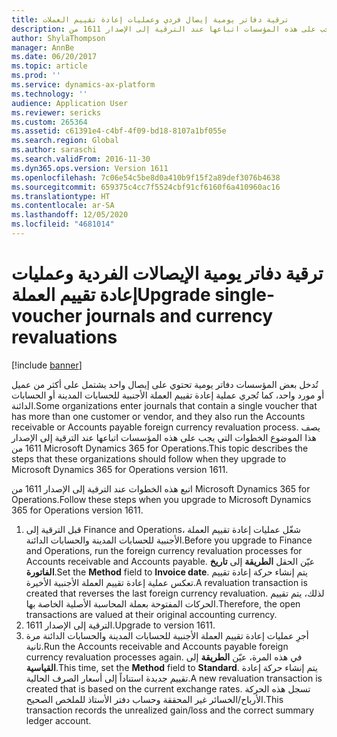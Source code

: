 ```yaml
---
title: ترقية دفاتر يومية إيصال فردي وعمليات إعادة تقييم العملات
description: تُدخل بعض المؤسسات دفاتر يومية تحتوي على إيصال واحد يشتمل على أكثر من عميل أو مورد واحد، كما تُجري عملية إعادة تقييم العملة الأجنبية للحسابات المدينة أو الحسابات الدائنة. يصف هذا الموضوع الخطوات التي يجب على هذه المؤسسات اتباعها عند الترقية إلى الإصدار 1611 من Microsoft Dynamics 365 for Operations.
author: ShylaThompson
manager: AnnBe
ms.date: 06/20/2017
ms.topic: article
ms.prod: ''
ms.service: dynamics-ax-platform
ms.technology: ''
audience: Application User
ms.reviewer: sericks
ms.custom: 265364
ms.assetid: c61391e4-c4bf-4f09-bd18-8107a1bf055e
ms.search.region: Global
ms.author: saraschi
ms.search.validFrom: 2016-11-30
ms.dyn365.ops.version: Version 1611
ms.openlocfilehash: 7c06e54c5be8d0a410b9f15f2a89def3076b4638
ms.sourcegitcommit: 659375c4cc7f5524cbf91cf6160f6a410960ac16
ms.translationtype: HT
ms.contentlocale: ar-SA
ms.lasthandoff: 12/05/2020
ms.locfileid: "4681014"
---
```

# <a name="upgrade-single-voucher-journals-and-currency-revaluations"></a><span data-ttu-id="d9644-104">ترقية دفاتر يومية الإيصالات الفردية وعمليات إعادة تقييم العملة</span><span class="sxs-lookup"><span data-stu-id="d9644-104">Upgrade single-voucher journals and currency revaluations</span></span>

[!include [banner](../includes/banner.md)]

<span data-ttu-id="d9644-105">تُدخل بعض المؤسسات دفاتر يومية تحتوي على إيصال واحد يشتمل على أكثر من عميل أو مورد واحد، كما تُجري عملية إعادة تقييم العملة الأجنبية للحسابات المدينة أو الحسابات الدائنة.</span><span class="sxs-lookup"><span data-stu-id="d9644-105">Some organizations enter journals that contain a single voucher that has more than one customer or vendor, and they also run the Accounts receivable or Accounts payable foreign currency revaluation process.</span></span> <span data-ttu-id="d9644-106">يصف هذا الموضوع الخطوات التي يجب على هذه المؤسسات اتباعها عند الترقية إلى الإصدار 1611 من Microsoft Dynamics 365 for Operations.</span><span class="sxs-lookup"><span data-stu-id="d9644-106">This topic describes the steps that these organizations should follow when they upgrade to Microsoft Dynamics 365 for Operations version 1611.</span></span>

<span data-ttu-id="d9644-107">اتبع هذه الخطوات عند الترقية إلى الإصدار 1611 من Microsoft Dynamics 365 for Operations.</span><span class="sxs-lookup"><span data-stu-id="d9644-107">Follow these steps when you upgrade to Microsoft Dynamics 365 for Operations version 1611.</span></span>

1.  <span data-ttu-id="d9644-108">قبل الترقية إلى Finance and Operations، شغّل عمليات إعادة تقييم العملة الأجنبية للحسابات المدينة والحسابات الدائنة.</span><span class="sxs-lookup"><span data-stu-id="d9644-108">Before you upgrade to Finance and Operations, run the foreign currency revaluation processes for Accounts receivable and Accounts payable.</span></span> <span data-ttu-id="d9644-109">عيّن الحقل **الطريقة** إلى **تاريخ الفاتورة**.</span><span class="sxs-lookup"><span data-stu-id="d9644-109">Set the **Method** field to **Invoice date**.</span></span> <span data-ttu-id="d9644-110">يتم إنشاء حركة إعادة تقييم تعكس عملية إعادة تقييم العملة الأجنبية الأخيرة.</span><span class="sxs-lookup"><span data-stu-id="d9644-110">A revaluation transaction is created that reverses the last foreign currency revaluation.</span></span> <span data-ttu-id="d9644-111">لذلك، يتم تقييم الحركات المفتوحة بعملة المحاسبة الأصلية الخاصة بها.</span><span class="sxs-lookup"><span data-stu-id="d9644-111">Therefore, the open transactions are valued at their original accounting currency.</span></span>
2.  <span data-ttu-id="d9644-112">الترقية إلى الإصدار 1611.</span><span class="sxs-lookup"><span data-stu-id="d9644-112">Upgrade to version 1611.</span></span>
3.  <span data-ttu-id="d9644-113">أجرِ عمليات إعادة تقييم العملة الأجنبية للحسابات المدينة والحسابات الدائنة مرة ثانية.</span><span class="sxs-lookup"><span data-stu-id="d9644-113">Run the Accounts receivable and Accounts payable foreign currency revaluation processes again.</span></span> <span data-ttu-id="d9644-114">في هذه المرة، عيّن **الطريقة** إلى **القياسية**.</span><span class="sxs-lookup"><span data-stu-id="d9644-114">This time, set the **Method** field to **Standard**.</span></span> <span data-ttu-id="d9644-115">يتم إنشاء حركة إعادة تقييم جديدة استناداً إلى أسعار الصرف الحالية.</span><span class="sxs-lookup"><span data-stu-id="d9644-115">A new revaluation transaction is created that is based on the current exchange rates.</span></span> <span data-ttu-id="d9644-116">تسجل هذه الحركة الأرباح/الخسائر غير المحققة وحساب دفتر الأستاذ للملخص الصحيح.</span><span class="sxs-lookup"><span data-stu-id="d9644-116">This transaction records the unrealized gain/loss and the correct summary ledger account.</span></span>
